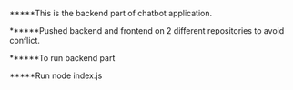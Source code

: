 *****This is the backend part of chatbot application.

******Pushed backend and frontend on 2 different repositories to avoid conflict.

******To run backend part

*****Run node index.js
